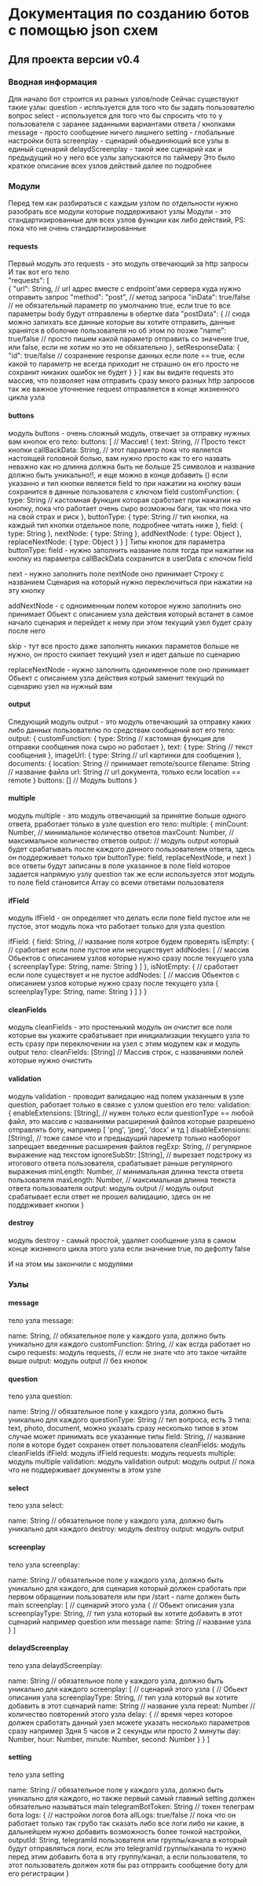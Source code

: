 # Документация по созданию ботов с помощью json схем
## Для проекта версии v0.4
### Вводная информация
Для начало бот строится из разных узлов/node
Сейчас существуют такие узлы:
question - испльзуется для того что бы задать пользователю вопрос
select - используется для того что бы спросить что то у пользователя с заранее заданными вариантами ответа / кнопками
message - просто сообщение ничего лишнего
setting - глобальные настройки бота
screenplay - сценарий обьединяющий все узлы в единый сценарий
delaydScreenplay - такой жее сценарий как и предыдущий но у него все узлы запускаются по таймеру
Это было краткое описание всех узлов действий
далее по подробнее
### Модули
Перед тем как разбираться с каждым узлом по отдельности нужно разобрать все модули которые поддерживают узлы
Модули - это стандартизированные для всех узлов функции как либо действий, PS: пока что не очень стандартизированные

#### requests
Первый модуль это requests - это модуль отвечающий за http запросы
И так вот его тело  
  "requests": [  
    {
      "url": String, // url адрес вместе с endpoint'ами сервера куда нужно отправить запрос
      "method": "post", // метод запроса
      "inData": true/false // не обязательный параметр по умолчанию true, если true то все параметры body будут отправлены в обертке data
      "postData": { // сюда можно запихать все данные которые вы хотите отправить, данные хранятся в оболочке пользователя но об этом по позже
        "name": true/false // просто пишем какой параметр отправить со значение true, или false, если не хотим но это не обязательно
      },
      setResponseData: {
        "id": true/false // созранение response данных если поле == true, если какой то параметр не всегда приходит не страшно он его просто не сохранит никаких ошибок не будет
      }
    }
  ]
как вы видите requests это массив, что позволяет нам отправить сразу много разных http запросов
так же важное уточнение request отправляется в конце жизненного цикла узла


#### buttons
модуль buttons - очень сложный модуль, отвечает за отправку нужных вам кнопок
его тело:
buttons: [ // Массив!
  {
    text: String, // Просто текст кнопки
    callBackData: String, // этот параметр пока что является настоящей головной болью, вам нужно просто как то его назвать неважно как но длинна должна быть не больше 25 символов и название должно быть уникально!!, и еще можно в конце добавить (<StringData>) если указанно и тип кнопки является field то при нажатии на кнопку ваши <StringData> сохранится в данные пользователя с ключом field
    customFunction: {
      type: String // кастомная функция которая сработает при нажатии на кнопку, пока что работает очень сыро возможны баги, так что пока что на свой страх и риск
    },
    buttonType: {
      type: String // тип кнопки, на каждый тип кнопки отдельное поле, подробнее читать ниже
    },
    field: {
      type: String
    },
    nextNode: {
      type: String
    },
    addNextNode: {
      type: Object
    },
    replaceNextNode: {
      type: Object
    }
  }
]
Типы кнопок для параметра buttonType:
field - нужно заполнить название поля тогда при нажатии на кнопку <StringData> из параметра callBackData сохранится в userData с ключом field

next - нужно заполнить поле nextNode оно принимает Строку с названием Сценария на который нужно переключиться при нажатии на эту кнопку

addNextNode - с одноименным полем которое нужно заполнить оно принимает Обьект с описанием узла действия который встанет в самое начало сценария и перейдет к нему при этом текущий узел будет сразу после него

skip - тут все просто даже заполнять никаких параметов больше не нужно, он просто скипает текущий узел и идет дальше по сценарию

replaceNextNode - нужно заполнить одноименное поле оно принимает Обьект с описанием узла действия котрый заменит текущий по сценарию узел на нужный вам

#### output
Следующий модуль output - это модуль отвечающий за отправку каких либо данных пользователю по средствам сообщений
вот его тело:
output: {
  customFunction: {
    type: String // кастомная функция для отправки сообщения пока сыро но работает
  },
  text: {
    type: String // текст сообщения
  },
  imageUrl: {
    type: String // url картинки для сообщения
  },
  documents: {
    location: String // принимает remote/source
    filename: String // название файла
    url: String // url документа, только если location == remote
  }
  buttons: [] // Модуль buttons
}

#### multiple
модуль multiple - это модуль отвечающий за принятие больше одного ответа, рработает только в узле question
его тело:
multiple: {
  minCount: Number, // минимальное количество ответов
  maxCount: Number, // максимальное количество ответов
  output: // модуль output который будет срабатывать после каждого данного пользователем ответа, здесь он поддерживает только три buttonType: field, replaceNextNode, и next
}
все ответы будут записаны в поле указанное в поле field которое задается напрямую узлу question
так же если используется этот модуль то поле field становится Array со всеми ответами пользователя


#### ifField
модуль ifField - он определяет что делать если поле field пустое или не пустое, этот модуль пока что работает только для узла question

ifField: {
  field: String, // название поля котрое будем проверять
  isEmpty: { // сработает если поле пустое или несуществует
    addNodes: [ // массив Обьектов с описанием узлов которые нужно сразу после текущего узла
      {
        screenplayType: String,
        name: String
      }
    ]
  },
  isNotEmpty: { // сработает если поле существует и не пустое
    addNodes: [ // массив Обьектов с описанием узлов которые нужно сразу после текущего узла
      {
        screenplayType: String,
        name: String
      }
    ]
  }
}


#### cleanFields
модуль cleanFields - это простенький модуль
он очистит все поля которые вы укажите
срабатывает при инициализации текущего узла то есть сразу при переключении на узел с этим модулем как и модуль output
тело:
cleanFields: [String] // Массив строк, с названиями полей которые нужно очистить


#### validation
модуль validation - проводит валидацию над полем указанным в узле question, работает только в связке с узлом question
его тело:
validation: {
  enableExtensions: [String], // нужен только если questionType == любой файл, это массив с названиями расширений файлов которые разрешено отправлять боту, например [ 'png', 'jpeg', 'docx' и тд ]
  disableExtensions: [String], // тоже самое что и предыдущий пареметр только наоборот запрещает введенные расширения файлов
  regExp: String, // регулярное выражение над текстом
  ignoreSubStr: [String], // вырезает подстроку из итогового ответа пользователя, срабатывает раньше регулярного выражения
  minLength: Number, // минимальная длинна текста ответа пользователя
  maxLength: Number, // максимальная длинна теекста ответа пользоваателя
  output: модуль output // модуль output срабатывает если ответ не прошел валидацию, здесь он не поддрживает кнопки
}

#### destroy
модуль destroy - самый простой, удаляет сообщение узла в самом конце жизненого цикла этого узла если значение true, по дефолту false

И на этом мы закончили с модулями


### Узлы

#### message
тело узла message:

name: String, // обязательное поле у каждого узла, должно быть уникально для каждого
customFunction: String, // как всгда работает но сыро
requests: модуль requests, // если не знате что это такое читайте выше
output: модуль output // без кнопок


#### question
тело узла question:

name: String // обязательное поле у каждого узла, должно быть уникально для каждого
questionType: String // тип вопроса, есть 3 типа: text, photo, document, можно указать сразу несколько типов в этом случае может принимать все указанные типы
field: String, // название поля в которе будет сохранен ответ пользователя
cleanFields: модуль cleanFields
ifField: модуль ifField
requests: модуль requests
multiple: модуль multiple
validation: модуль validation
output: модуль output // пока что не поддерживает документы в этом узле


#### select
тело узла select:

name: String // обязательное поле у каждого узла, должно быть уникально для каждого
destroy: модуль destroy
output: модуль output


#### screenplay
тело узла screenplay:

name: String // обязательное поле у каждого узла, должно быть уникально для каждого, для сценария который должен сработать при первом обращении пользователя или при /start - name должен быть main
screenplay: [ // сценарий этого узла
  { // Обьект описания узла
    screenplayType: String, // тип узла который вы хотите добавить в этот сценарий например question или message
    name: String // название узла
  }
]


#### delaydScreenplay
тело узла delaydScreenplay:

name: String // обязательное поле у каждого узла, должно быть уникально для каждого
screenplay: [ // сценарий этого узла
  { // Обьект описания узла
    screenplayType: String, // тип узла который вы хотите добавить в этот сценарий
    name: String // название узла
    repeat: Number // количество повторений этого узла
    delay: { // время через которое должен сработать данный узел можете указать несколько параметров сразу например 3дня 5 часов и 2 секунды или просто 2 минуты
      day: Number,
      hour: Number,
      minute: Number,
      second: Number
    }
  }
]


#### setting
тело узла setting

name: String // обязательное поле у каждого узла, должно быть уникально для каждого, но также первый самый главный setting должен обязательно называться main
telegramBotToken: String // токен телеграм бота
logs: { // настройки логов бота
  allLogs: true/false // пока что он работает только так грубо так сказать либо все логи либо ни какие, в дальнейшем нужно добавить возможность более тонкой настройки,
  outputId: String, telegramId пользователя или группы/канала в который будут отправляться логи, если это telegramId группы/канала то нужно перед этим добавить бота в эту группу/канал, а если пользователя, то этот пользователь должен хотя бы раз отпрраить сообщение боту для его регистрации
}